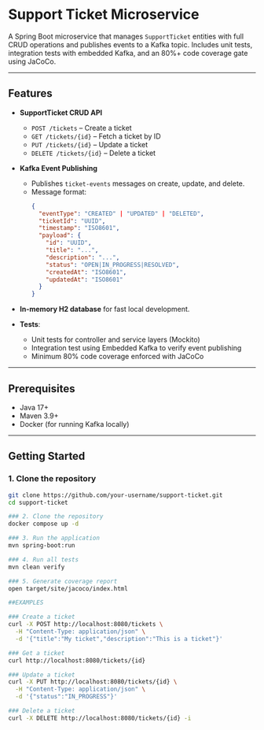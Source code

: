 # Support Ticket Microservice

A Spring Boot microservice that manages `SupportTicket` entities with full CRUD operations and publishes events to a Kafka topic. Includes unit tests, integration tests with embedded Kafka, and an 80%+ code coverage gate using JaCoCo.

---

## Features

- **SupportTicket CRUD API**
  - `POST /tickets` – Create a ticket
  - `GET /tickets/{id}` – Fetch a ticket by ID
  - `PUT /tickets/{id}` – Update a ticket
  - `DELETE /tickets/{id}` – Delete a ticket

- **Kafka Event Publishing**
  - Publishes `ticket-events` messages on create, update, and delete.
  - Message format:
    ```json
    {
      "eventType": "CREATED" | "UPDATED" | "DELETED",
      "ticketId": "UUID",
      "timestamp": "ISO8601",
      "payload": {
        "id": "UUID",
        "title": "...",
        "description": "...",
        "status": "OPEN|IN_PROGRESS|RESOLVED",
        "createdAt": "ISO8601",
        "updatedAt": "ISO8601"
      }
    }
    ```

- **In-memory H2 database** for fast local development.
- **Tests**:
  - Unit tests for controller and service layers (Mockito)
  - Integration test using Embedded Kafka to verify event publishing
  - Minimum 80% code coverage enforced with JaCoCo

---

## Prerequisites

- Java 17+
- Maven 3.9+
- Docker (for running Kafka locally)

---

## Getting Started

### 1. Clone the repository
```bash
git clone https://github.com/your-username/support-ticket.git
cd support-ticket

### 2. Clone the repository
docker compose up -d

### 3. Run the application
mvn spring-boot:run

### 4. Run all tests
mvn clean verify

### 5. Generate coverage report
open target/site/jacoco/index.html

##EXAMPLES

### Create a ticket
curl -X POST http://localhost:8080/tickets \
  -H "Content-Type: application/json" \
  -d '{"title":"My ticket","description":"This is a ticket"}'

### Get a ticket
curl http://localhost:8080/tickets/{id}

### Update a ticket
curl -X PUT http://localhost:8080/tickets/{id} \
  -H "Content-Type: application/json" \
  -d '{"status":"IN_PROGRESS"}'

### Delete a ticket
curl -X DELETE http://localhost:8080/tickets/{id} -i


